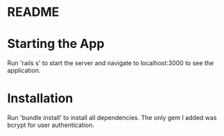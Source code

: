 # README

# Starting the App
Run 'rails s' to start the server and navigate to localhost:3000 to see the application. 

# Installation
Run 'bundle install' to install all dependencies. The only gem I added was bcrypt for user authentication. 
